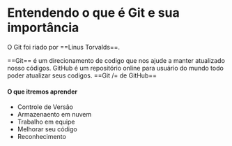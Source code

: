 # Entendendo o que é Git e sua importância

O Git foi riado por ==Linus Torvalds==.

==Git== é um direcionamento de codigo que nos ajude a manter atualizado nosso códigos.
GitHub é um repositório online para usuário do mundo todo poder atualizar seus codigos.
==Git /= de GitHub==

#### O que itremos aprender
- Controle de Versão
- Armazenaento em nuvem
- Trabalho em equipe
- Melhorar seu código
- Reconhecimento

